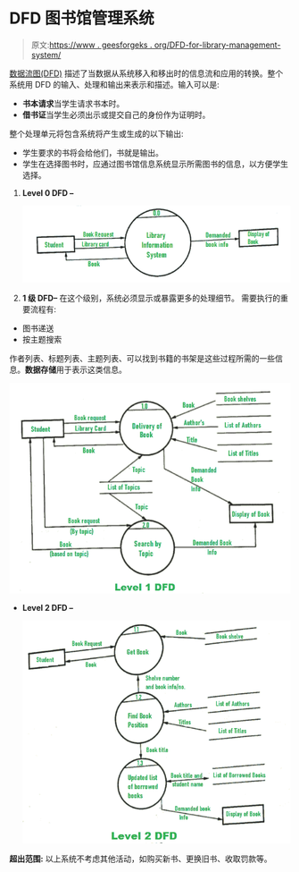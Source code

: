 # DFD 图书馆管理系统

> 原文:[https://www . geesforgeks . org/DFD-for-library-management-system/](https://www.geeksforgeeks.org/dfd-for-library-management-system/)

[数据流图(DFD)](https://www.geeksforgeeks.org/levels-in-data-flow-diagrams-dfd/) 描述了当数据从系统移入和移出时的信息流和应用的转换。整个系统用 DFD 的输入、处理和输出来表示和描述。输入可以是:

*   **书本请求**当学生请求书本时。
*   **借书证**当学生必须出示或提交自己的身份作为证明时。

整个处理单元将包含系统将产生或生成的以下输出:

*   学生要求的书将会给他们，书就是输出。
*   学生在选择图书时，应通过图书馆信息系统显示所需图书的信息，以方便学生选择。

1.  **Level 0 DFD –**

    ![](img/5e15c3fab55be90ab2d9ef8021f2c47c.png)

2.  **1 级 DFD–**
    在这个级别，系统必须显示或暴露更多的处理细节。
    需要执行的重要流程有:

*   图书递送
*   按主题搜索

作者列表、标题列表、主题列表、可以找到书籍的书架是这些过程所需的一些信息。**数据存储**用于表示这类信息。

![](img/5599f9ac32952bb508cd146c2a27397d.png)

*   **Level 2 DFD –**

    ![](img/2788b5a22f6ac6b380720bd74552e665.png)

**超出范围:**
以上系统不考虑其他活动，如购买新书、更换旧书、收取罚款等。